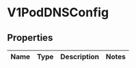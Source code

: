 
# V1PodDNSConfig

## Properties
Name | Type | Description | Notes
------------ | ------------- | ------------- | -------------



